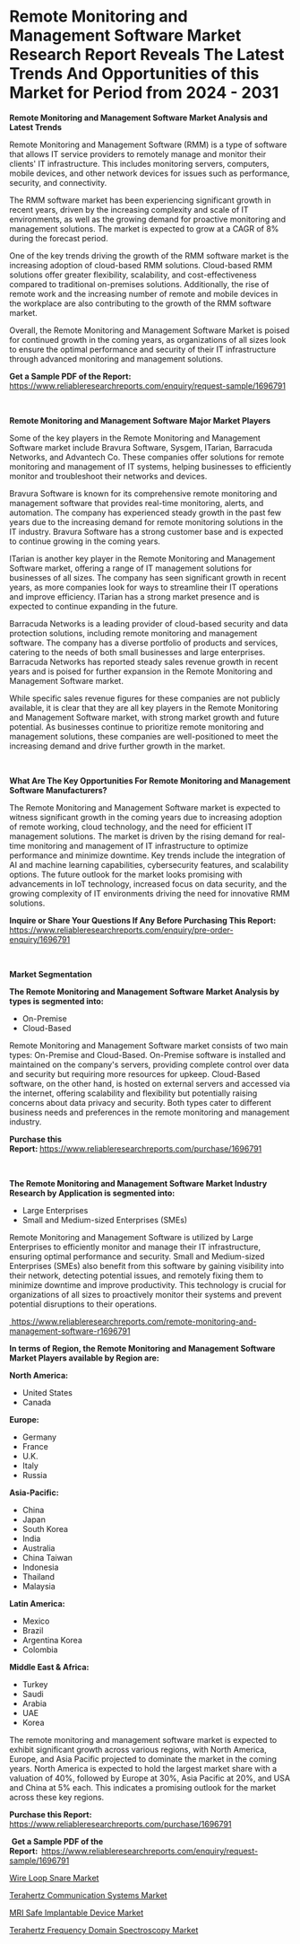 <p><h1>Remote Monitoring and Management Software Market Research Report Reveals The Latest Trends And Opportunities of this Market for Period from 2024 - 2031</h1></p><p><strong>Remote Monitoring and Management Software Market Analysis and Latest Trends</strong></p>
<p><p>Remote Monitoring and Management Software (RMM) is a type of software that allows IT service providers to remotely manage and monitor their clients' IT infrastructure. This includes monitoring servers, computers, mobile devices, and other network devices for issues such as performance, security, and connectivity.</p><p>The RMM software market has been experiencing significant growth in recent years, driven by the increasing complexity and scale of IT environments, as well as the growing demand for proactive monitoring and management solutions. The market is expected to grow at a CAGR of 8% during the forecast period.</p><p>One of the key trends driving the growth of the RMM software market is the increasing adoption of cloud-based RMM solutions. Cloud-based RMM solutions offer greater flexibility, scalability, and cost-effectiveness compared to traditional on-premises solutions. Additionally, the rise of remote work and the increasing number of remote and mobile devices in the workplace are also contributing to the growth of the RMM software market.</p><p>Overall, the Remote Monitoring and Management Software Market is poised for continued growth in the coming years, as organizations of all sizes look to ensure the optimal performance and security of their IT infrastructure through advanced monitoring and management solutions.</p></p>
<p><strong>Get a Sample PDF of the Report:&nbsp;</strong> <a href="https://www.reliableresearchreports.com/enquiry/request-sample/1696791">https://www.reliableresearchreports.com/enquiry/request-sample/1696791</a></p>
<p>&nbsp;</p>
<p><strong>Remote Monitoring and Management Software Major Market Players</strong></p>
<p><p>Some of the key players in the Remote Monitoring and Management Software market include Bravura Software, Sysgem, ITarian, Barracuda Networks, and Advantech Co. These companies offer solutions for remote monitoring and management of IT systems, helping businesses to efficiently monitor and troubleshoot their networks and devices.</p><p>Bravura Software is known for its comprehensive remote monitoring and management software that provides real-time monitoring, alerts, and automation. The company has experienced steady growth in the past few years due to the increasing demand for remote monitoring solutions in the IT industry. Bravura Software has a strong customer base and is expected to continue growing in the coming years.</p><p>ITarian is another key player in the Remote Monitoring and Management Software market, offering a range of IT management solutions for businesses of all sizes. The company has seen significant growth in recent years, as more companies look for ways to streamline their IT operations and improve efficiency. ITarian has a strong market presence and is expected to continue expanding in the future.</p><p>Barracuda Networks is a leading provider of cloud-based security and data protection solutions, including remote monitoring and management software. The company has a diverse portfolio of products and services, catering to the needs of both small businesses and large enterprises. Barracuda Networks has reported steady sales revenue growth in recent years and is poised for further expansion in the Remote Monitoring and Management Software market.</p><p>While specific sales revenue figures for these companies are not publicly available, it is clear that they are all key players in the Remote Monitoring and Management Software market, with strong market growth and future potential. As businesses continue to prioritize remote monitoring and management solutions, these companies are well-positioned to meet the increasing demand and drive further growth in the market.</p></p>
<p>&nbsp;</p>
<p><strong>What Are The Key Opportunities For Remote Monitoring and Management Software Manufacturers?</strong></p>
<p><p>The Remote Monitoring and Management Software market is expected to witness significant growth in the coming years due to increasing adoption of remote working, cloud technology, and the need for efficient IT management solutions. The market is driven by the rising demand for real-time monitoring and management of IT infrastructure to optimize performance and minimize downtime. Key trends include the integration of AI and machine learning capabilities, cybersecurity features, and scalability options. The future outlook for the market looks promising with advancements in IoT technology, increased focus on data security, and the growing complexity of IT environments driving the need for innovative RMM solutions.</p></p>
<p><strong>Inquire or Share Your Questions If Any Before Purchasing This Report:</strong> <a href="https://www.reliableresearchreports.com/enquiry/pre-order-enquiry/1696791">https://www.reliableresearchreports.com/enquiry/pre-order-enquiry/1696791</a></p>
<p>&nbsp;</p>
<p><strong>Market Segmentation</strong></p>
<p><strong>The Remote Monitoring and Management Software Market Analysis by types is segmented into:</strong></p>
<p><ul><li>On-Premise</li><li>Cloud-Based</li></ul></p>
<p><p>Remote Monitoring and Management Software market consists of two main types: On-Premise and Cloud-Based. On-Premise software is installed and maintained on the company's servers, providing complete control over data and security but requiring more resources for upkeep. Cloud-Based software, on the other hand, is hosted on external servers and accessed via the internet, offering scalability and flexibility but potentially raising concerns about data privacy and security. Both types cater to different business needs and preferences in the remote monitoring and management industry.</p></p>
<p><strong>Purchase this Report:&nbsp;</strong><a href="https://www.reliableresearchreports.com/purchase/1696791">https://www.reliableresearchreports.com/purchase/1696791</a></p>
<p>&nbsp;</p>
<p><strong>The Remote Monitoring and Management Software Market Industry Research by Application is segmented into:</strong></p>
<p><ul><li>Large Enterprises</li><li>Small and Medium-sized Enterprises (SMEs)</li></ul></p>
<p><p>Remote Monitoring and Management Software is utilized by Large Enterprises to efficiently monitor and manage their IT infrastructure, ensuring optimal performance and security. Small and Medium-sized Enterprises (SMEs) also benefit from this software by gaining visibility into their network, detecting potential issues, and remotely fixing them to minimize downtime and improve productivity. This technology is crucial for organizations of all sizes to proactively monitor their systems and prevent potential disruptions to their operations.</p></p>
<p><a href="https://www.reliableresearchreports.com/remote-monitoring-and-management-software-r1696791">&nbsp;https://www.reliableresearchreports.com/remote-monitoring-and-management-software-r1696791</a></p>
<p><strong>In terms of Region, the Remote Monitoring and Management Software Market Players available by Region are:</strong></p>
<p>
    <p> <strong> North America: </strong>
        <ul>
            <li>United States</li>
            <li>Canada</li>
        </ul>
        </p> 
    <p> <strong> Europe: </strong>
        <ul>
            <li>Germany</li>
            <li>France</li>
            <li>U.K.</li>
            <li>Italy</li>
            <li>Russia</li>
        </ul>
        </p> 
    <p> <strong> Asia-Pacific: </strong>
        <ul>
            <li>China</li>
            <li>Japan</li>
            <li>South Korea</li>
            <li>India</li>
            <li>Australia</li>
            <li>China Taiwan</li>
            <li>Indonesia</li>
            <li>Thailand</li>
            <li>Malaysia</li>
        </ul>
        </p> 
    <p> <strong> Latin America: </strong>
        <ul>
            <li>Mexico</li>
            <li>Brazil</li>
            <li>Argentina Korea</li>
            <li>Colombia</li>
        </ul>
        </p> 
    <p> <strong> Middle East & Africa: </strong>
        <ul>
            <li>Turkey</li>
            <li>Saudi</li>
            <li>Arabia</li>
            <li>UAE</li>
            <li>Korea</li>
        </ul>
    </p>
    </p>
<p><p>The remote monitoring and management software market is expected to exhibit significant growth across various regions, with North America, Europe, and Asia Pacific projected to dominate the market in the coming years. North America is expected to hold the largest market share with a valuation of 40%, followed by Europe at 30%, Asia Pacific at 20%, and USA and China at 5% each. This indicates a promising outlook for the market across these key regions.</p></p>
<p><strong>Purchase this Report: </strong><a href="https://www.reliableresearchreports.com/purchase/1696791">https://www.reliableresearchreports.com/purchase/1696791</a></p>
<p>&nbsp;<strong>Get a Sample PDF of the Report:&nbsp;&nbsp;</strong><a href="https://www.reliableresearchreports.com/enquiry/request-sample/1696791">https://www.reliableresearchreports.com/enquiry/request-sample/1696791</a></p>
<p><strong></strong></p>
<p><p><a href="https://www.linkedin.com/pulse/wire-loop-snare-market-trends-analysis-forecasted-period-jmyoc">Wire Loop Snare Market</a></p><p><a href="https://github.com/kosella/Market-Research-Report-List-3/blob/main/terahertz-communication-systems-market.md">Terahertz Communication Systems Market</a></p><p><a href="https://www.linkedin.com/pulse/decoding-mri-safe-implantable-device-market-metrics-share-4b6ne">MRI Safe Implantable Device Market</a></p><p><a href="https://github.com/kufem1/Market-Research-Report-List-2/blob/main/terahertz-frequency-domain-spectroscopy-market.md">Terahertz Frequency Domain Spectroscopy Market</a></p></p>